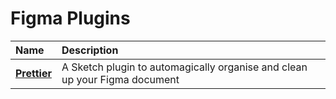 # Figma Plugins

Name | Description
:--|:--
[**Prettier**](packages/figma-prettier) | A Sketch plugin to automagically organise and clean up your Figma document
